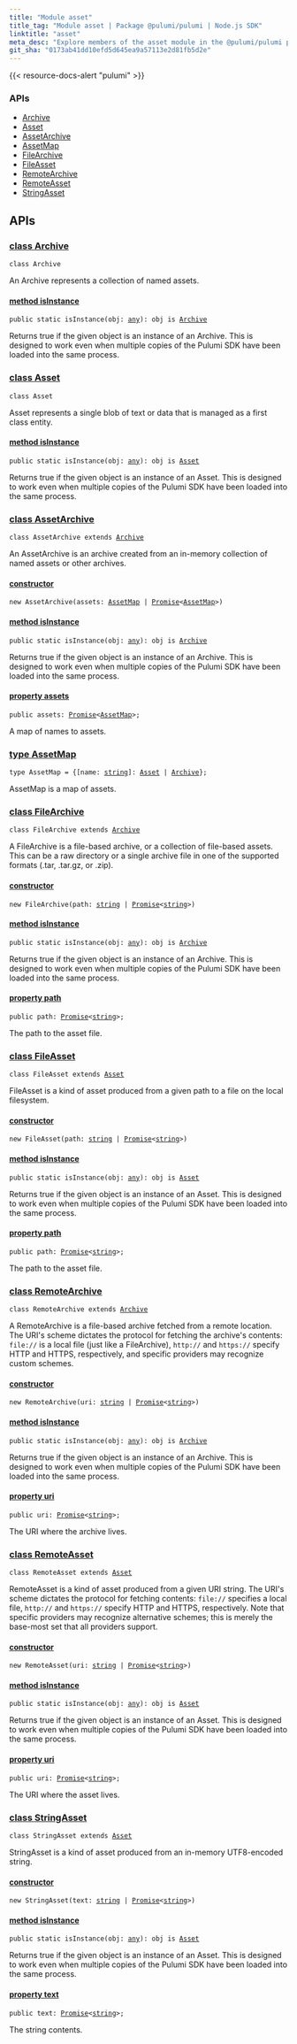 ```yaml
---
title: "Module asset"
title_tag: "Module asset | Package @pulumi/pulumi | Node.js SDK"
linktitle: "asset"
meta_desc: "Explore members of the asset module in the @pulumi/pulumi package."
git_sha: "0173ab41dd10efd5d645ea9a57113e2d81fb5d2e"
---
```


<!-- WARNING: this page was generated by a tool. Do not edit it by hand. -->
<!-- To change it, please see https://github.com/pulumi/docs/tree/master/tools/tscdocgen. -->

{{< resource-docs-alert "pulumi" >}}






<h3>APIs</h3>
<ul class="api">
    <li><a href="#Archive"><span class="symbol api"></span>Archive</a></li>
    <li><a href="#Asset"><span class="symbol api"></span>Asset</a></li>
    <li><a href="#AssetArchive"><span class="symbol api"></span>AssetArchive</a></li>
    <li><a href="#AssetMap"><span class="symbol api"></span>AssetMap</a></li>
    <li><a href="#FileArchive"><span class="symbol api"></span>FileArchive</a></li>
    <li><a href="#FileAsset"><span class="symbol api"></span>FileAsset</a></li>
    <li><a href="#RemoteArchive"><span class="symbol api"></span>RemoteArchive</a></li>
    <li><a href="#RemoteAsset"><span class="symbol api"></span>RemoteAsset</a></li>
    <li><a href="#StringAsset"><span class="symbol api"></span>StringAsset</a></li>
</ul>




<h2 id="apis">APIs</h2>
<h3 class="pdoc-module-header" id="Archive" data-link-title="Archive">
    <a href="https://github.com/pulumi/pulumi/blob/0173ab41dd10efd5d645ea9a57113e2d81fb5d2e/sdk/nodejs/asset/archive.ts#L21">
        class <strong>Archive</strong>
    </a>
</h3>

<pre class="highlight"><code><span class='kr'>class</span> <span class='nx'>Archive</span></code></pre>

An Archive represents a collection of named assets.

<h4 class="pdoc-member-header" id="Archive-isInstance">
<a class="pdoc-child-name" href="https://github.com/pulumi/pulumi/blob/0173ab41dd10efd5d645ea9a57113e2d81fb5d2e/sdk/nodejs/asset/archive.ts#L33">method <b>isInstance</b></a>
</h4>


<pre class="highlight"><code><span class='kd'>public static </span>isInstance(obj: <span class='kd'><a href='https://www.typescriptlang.org/docs/handbook/basic-types.html#any'>any</a></span>): obj is <a href='/docs/reference/pkg/nodejs/pulumi/pulumi/asset/#Archive'>Archive</a></code></pre>


Returns true if the given object is an instance of an Archive.  This is designed to work even when
multiple copies of the Pulumi SDK have been loaded into the same process.

<h3 class="pdoc-module-header" id="Asset" data-link-title="Asset">
    <a href="https://github.com/pulumi/pulumi/blob/0173ab41dd10efd5d645ea9a57113e2d81fb5d2e/sdk/nodejs/asset/asset.ts#L20">
        class <strong>Asset</strong>
    </a>
</h3>

<pre class="highlight"><code><span class='kr'>class</span> <span class='nx'>Asset</span></code></pre>

Asset represents a single blob of text or data that is managed as a first class entity.

<h4 class="pdoc-member-header" id="Asset-isInstance">
<a class="pdoc-child-name" href="https://github.com/pulumi/pulumi/blob/0173ab41dd10efd5d645ea9a57113e2d81fb5d2e/sdk/nodejs/asset/asset.ts#L32">method <b>isInstance</b></a>
</h4>


<pre class="highlight"><code><span class='kd'>public static </span>isInstance(obj: <span class='kd'><a href='https://www.typescriptlang.org/docs/handbook/basic-types.html#any'>any</a></span>): obj is <a href='/docs/reference/pkg/nodejs/pulumi/pulumi/asset/#Asset'>Asset</a></code></pre>


Returns true if the given object is an instance of an Asset.  This is designed to work even when
multiple copies of the Pulumi SDK have been loaded into the same process.

<h3 class="pdoc-module-header" id="AssetArchive" data-link-title="AssetArchive">
    <a href="https://github.com/pulumi/pulumi/blob/0173ab41dd10efd5d645ea9a57113e2d81fb5d2e/sdk/nodejs/asset/archive.ts#L46">
        class <strong>AssetArchive</strong>
    </a>
</h3>

<pre class="highlight"><code><span class='kr'>class</span> <span class='nx'>AssetArchive</span> <span class='kr'>extends</span> <a href='#Archive'>Archive</a></code></pre>

An AssetArchive is an archive created from an in-memory collection of named assets or other archives.

<h4 class="pdoc-member-header" id="AssetArchive-constructor">
<a class="pdoc-child-name" href="https://github.com/pulumi/pulumi/blob/0173ab41dd10efd5d645ea9a57113e2d81fb5d2e/sdk/nodejs/asset/archive.ts#L50"> <b>constructor</b></a>
</h4>


<pre class="highlight"><code><span class='kd'></span><span class='kd'>new</span> AssetArchive(assets: <a href='#AssetMap'>AssetMap</a> | <a href='https://developer.mozilla.org/en-US/docs/Web/JavaScript/Reference/Global_Objects/Promise'>Promise</a>&lt;<a href='#AssetMap'>AssetMap</a>&gt;)</code></pre>

<h4 class="pdoc-member-header" id="AssetArchive-isInstance">
<a class="pdoc-child-name" href="https://github.com/pulumi/pulumi/blob/0173ab41dd10efd5d645ea9a57113e2d81fb5d2e/sdk/nodejs/asset/archive.ts#L33">method <b>isInstance</b></a>
</h4>


<pre class="highlight"><code><span class='kd'>public static </span>isInstance(obj: <span class='kd'><a href='https://www.typescriptlang.org/docs/handbook/basic-types.html#any'>any</a></span>): obj is <a href='/docs/reference/pkg/nodejs/pulumi/pulumi/asset/#Archive'>Archive</a></code></pre>


Returns true if the given object is an instance of an Archive.  This is designed to work even when
multiple copies of the Pulumi SDK have been loaded into the same process.

<h4 class="pdoc-member-header" id="AssetArchive-assets">
<a class="pdoc-child-name" href="https://github.com/pulumi/pulumi/blob/0173ab41dd10efd5d645ea9a57113e2d81fb5d2e/sdk/nodejs/asset/archive.ts#L50">property <b>assets</b></a>
</h4>

<pre class="highlight"><code><span class='kd'>public </span>assets: <a href='https://developer.mozilla.org/en-US/docs/Web/JavaScript/Reference/Global_Objects/Promise'>Promise</a>&lt;<a href='#AssetMap'>AssetMap</a>&gt;;</code></pre>

A map of names to assets.

<h3 class="pdoc-module-header" id="AssetMap" data-link-title="AssetMap">
    <a href="https://github.com/pulumi/pulumi/blob/0173ab41dd10efd5d645ea9a57113e2d81fb5d2e/sdk/nodejs/asset/archive.ts#L41">
        type <strong>AssetMap</strong>
    </a>
</h3>

<pre class="highlight"><code><span class='kd'>type</span> AssetMap = {[name: <span class='kd'><a href='https://developer.mozilla.org/en-US/docs/Web/JavaScript/Reference/Global_Objects/String'>string</a></span>]: <a href='#Asset'>Asset</a> | <a href='#Archive'>Archive</a>};</code></pre>

AssetMap is a map of assets.

<h3 class="pdoc-module-header" id="FileArchive" data-link-title="FileArchive">
    <a href="https://github.com/pulumi/pulumi/blob/0173ab41dd10efd5d645ea9a57113e2d81fb5d2e/sdk/nodejs/asset/archive.ts#L62">
        class <strong>FileArchive</strong>
    </a>
</h3>

<pre class="highlight"><code><span class='kr'>class</span> <span class='nx'>FileArchive</span> <span class='kr'>extends</span> <a href='#Archive'>Archive</a></code></pre>

A FileArchive is a file-based archive, or a collection of file-based assets.  This can be a raw directory or a
single archive file in one of the supported formats (.tar, .tar.gz, or .zip).

<h4 class="pdoc-member-header" id="FileArchive-constructor">
<a class="pdoc-child-name" href="https://github.com/pulumi/pulumi/blob/0173ab41dd10efd5d645ea9a57113e2d81fb5d2e/sdk/nodejs/asset/archive.ts#L66"> <b>constructor</b></a>
</h4>


<pre class="highlight"><code><span class='kd'></span><span class='kd'>new</span> FileArchive(path: <span class='kd'><a href='https://developer.mozilla.org/en-US/docs/Web/JavaScript/Reference/Global_Objects/String'>string</a></span> | <a href='https://developer.mozilla.org/en-US/docs/Web/JavaScript/Reference/Global_Objects/Promise'>Promise</a>&lt;<span class='kd'><a href='https://developer.mozilla.org/en-US/docs/Web/JavaScript/Reference/Global_Objects/String'>string</a></span>&gt;)</code></pre>

<h4 class="pdoc-member-header" id="FileArchive-isInstance">
<a class="pdoc-child-name" href="https://github.com/pulumi/pulumi/blob/0173ab41dd10efd5d645ea9a57113e2d81fb5d2e/sdk/nodejs/asset/archive.ts#L33">method <b>isInstance</b></a>
</h4>


<pre class="highlight"><code><span class='kd'>public static </span>isInstance(obj: <span class='kd'><a href='https://www.typescriptlang.org/docs/handbook/basic-types.html#any'>any</a></span>): obj is <a href='/docs/reference/pkg/nodejs/pulumi/pulumi/asset/#Archive'>Archive</a></code></pre>


Returns true if the given object is an instance of an Archive.  This is designed to work even when
multiple copies of the Pulumi SDK have been loaded into the same process.

<h4 class="pdoc-member-header" id="FileArchive-path">
<a class="pdoc-child-name" href="https://github.com/pulumi/pulumi/blob/0173ab41dd10efd5d645ea9a57113e2d81fb5d2e/sdk/nodejs/asset/archive.ts#L66">property <b>path</b></a>
</h4>

<pre class="highlight"><code><span class='kd'>public </span>path: <a href='https://developer.mozilla.org/en-US/docs/Web/JavaScript/Reference/Global_Objects/Promise'>Promise</a>&lt;<span class='kd'><a href='https://developer.mozilla.org/en-US/docs/Web/JavaScript/Reference/Global_Objects/String'>string</a></span>&gt;;</code></pre>

The path to the asset file.

<h3 class="pdoc-module-header" id="FileAsset" data-link-title="FileAsset">
    <a href="https://github.com/pulumi/pulumi/blob/0173ab41dd10efd5d645ea9a57113e2d81fb5d2e/sdk/nodejs/asset/asset.ts#L51">
        class <strong>FileAsset</strong>
    </a>
</h3>

<pre class="highlight"><code><span class='kr'>class</span> <span class='nx'>FileAsset</span> <span class='kr'>extends</span> <a href='#Asset'>Asset</a></code></pre>

FileAsset is a kind of asset produced from a given path to a file on the local filesystem.

<h4 class="pdoc-member-header" id="FileAsset-constructor">
<a class="pdoc-child-name" href="https://github.com/pulumi/pulumi/blob/0173ab41dd10efd5d645ea9a57113e2d81fb5d2e/sdk/nodejs/asset/asset.ts#L55"> <b>constructor</b></a>
</h4>


<pre class="highlight"><code><span class='kd'></span><span class='kd'>new</span> FileAsset(path: <span class='kd'><a href='https://developer.mozilla.org/en-US/docs/Web/JavaScript/Reference/Global_Objects/String'>string</a></span> | <a href='https://developer.mozilla.org/en-US/docs/Web/JavaScript/Reference/Global_Objects/Promise'>Promise</a>&lt;<span class='kd'><a href='https://developer.mozilla.org/en-US/docs/Web/JavaScript/Reference/Global_Objects/String'>string</a></span>&gt;)</code></pre>

<h4 class="pdoc-member-header" id="FileAsset-isInstance">
<a class="pdoc-child-name" href="https://github.com/pulumi/pulumi/blob/0173ab41dd10efd5d645ea9a57113e2d81fb5d2e/sdk/nodejs/asset/asset.ts#L32">method <b>isInstance</b></a>
</h4>


<pre class="highlight"><code><span class='kd'>public static </span>isInstance(obj: <span class='kd'><a href='https://www.typescriptlang.org/docs/handbook/basic-types.html#any'>any</a></span>): obj is <a href='/docs/reference/pkg/nodejs/pulumi/pulumi/asset/#Asset'>Asset</a></code></pre>


Returns true if the given object is an instance of an Asset.  This is designed to work even when
multiple copies of the Pulumi SDK have been loaded into the same process.

<h4 class="pdoc-member-header" id="FileAsset-path">
<a class="pdoc-child-name" href="https://github.com/pulumi/pulumi/blob/0173ab41dd10efd5d645ea9a57113e2d81fb5d2e/sdk/nodejs/asset/asset.ts#L55">property <b>path</b></a>
</h4>

<pre class="highlight"><code><span class='kd'>public </span>path: <a href='https://developer.mozilla.org/en-US/docs/Web/JavaScript/Reference/Global_Objects/Promise'>Promise</a>&lt;<span class='kd'><a href='https://developer.mozilla.org/en-US/docs/Web/JavaScript/Reference/Global_Objects/String'>string</a></span>&gt;;</code></pre>

The path to the asset file.

<h3 class="pdoc-module-header" id="RemoteArchive" data-link-title="RemoteArchive">
    <a href="https://github.com/pulumi/pulumi/blob/0173ab41dd10efd5d645ea9a57113e2d81fb5d2e/sdk/nodejs/asset/archive.ts#L79">
        class <strong>RemoteArchive</strong>
    </a>
</h3>

<pre class="highlight"><code><span class='kr'>class</span> <span class='nx'>RemoteArchive</span> <span class='kr'>extends</span> <a href='#Archive'>Archive</a></code></pre>

A RemoteArchive is a file-based archive fetched from a remote location.  The URI's scheme dictates the
protocol for fetching the archive's contents: `file://` is a local file (just like a FileArchive), `http://` and
`https://` specify HTTP and HTTPS, respectively, and specific providers may recognize custom schemes.

<h4 class="pdoc-member-header" id="RemoteArchive-constructor">
<a class="pdoc-child-name" href="https://github.com/pulumi/pulumi/blob/0173ab41dd10efd5d645ea9a57113e2d81fb5d2e/sdk/nodejs/asset/archive.ts#L83"> <b>constructor</b></a>
</h4>


<pre class="highlight"><code><span class='kd'></span><span class='kd'>new</span> RemoteArchive(uri: <span class='kd'><a href='https://developer.mozilla.org/en-US/docs/Web/JavaScript/Reference/Global_Objects/String'>string</a></span> | <a href='https://developer.mozilla.org/en-US/docs/Web/JavaScript/Reference/Global_Objects/Promise'>Promise</a>&lt;<span class='kd'><a href='https://developer.mozilla.org/en-US/docs/Web/JavaScript/Reference/Global_Objects/String'>string</a></span>&gt;)</code></pre>

<h4 class="pdoc-member-header" id="RemoteArchive-isInstance">
<a class="pdoc-child-name" href="https://github.com/pulumi/pulumi/blob/0173ab41dd10efd5d645ea9a57113e2d81fb5d2e/sdk/nodejs/asset/archive.ts#L33">method <b>isInstance</b></a>
</h4>


<pre class="highlight"><code><span class='kd'>public static </span>isInstance(obj: <span class='kd'><a href='https://www.typescriptlang.org/docs/handbook/basic-types.html#any'>any</a></span>): obj is <a href='/docs/reference/pkg/nodejs/pulumi/pulumi/asset/#Archive'>Archive</a></code></pre>


Returns true if the given object is an instance of an Archive.  This is designed to work even when
multiple copies of the Pulumi SDK have been loaded into the same process.

<h4 class="pdoc-member-header" id="RemoteArchive-uri">
<a class="pdoc-child-name" href="https://github.com/pulumi/pulumi/blob/0173ab41dd10efd5d645ea9a57113e2d81fb5d2e/sdk/nodejs/asset/archive.ts#L83">property <b>uri</b></a>
</h4>

<pre class="highlight"><code><span class='kd'>public </span>uri: <a href='https://developer.mozilla.org/en-US/docs/Web/JavaScript/Reference/Global_Objects/Promise'>Promise</a>&lt;<span class='kd'><a href='https://developer.mozilla.org/en-US/docs/Web/JavaScript/Reference/Global_Objects/String'>string</a></span>&gt;;</code></pre>

The URI where the archive lives.

<h3 class="pdoc-module-header" id="RemoteAsset" data-link-title="RemoteAsset">
    <a href="https://github.com/pulumi/pulumi/blob/0173ab41dd10efd5d645ea9a57113e2d81fb5d2e/sdk/nodejs/asset/asset.ts#L83">
        class <strong>RemoteAsset</strong>
    </a>
</h3>

<pre class="highlight"><code><span class='kr'>class</span> <span class='nx'>RemoteAsset</span> <span class='kr'>extends</span> <a href='#Asset'>Asset</a></code></pre>

RemoteAsset is a kind of asset produced from a given URI string.  The URI's scheme dictates the protocol for fetching
contents: `file://` specifies a local file, `http://` and `https://` specify HTTP and HTTPS, respectively.  Note that
specific providers may recognize alternative schemes; this is merely the base-most set that all providers support.

<h4 class="pdoc-member-header" id="RemoteAsset-constructor">
<a class="pdoc-child-name" href="https://github.com/pulumi/pulumi/blob/0173ab41dd10efd5d645ea9a57113e2d81fb5d2e/sdk/nodejs/asset/asset.ts#L87"> <b>constructor</b></a>
</h4>


<pre class="highlight"><code><span class='kd'></span><span class='kd'>new</span> RemoteAsset(uri: <span class='kd'><a href='https://developer.mozilla.org/en-US/docs/Web/JavaScript/Reference/Global_Objects/String'>string</a></span> | <a href='https://developer.mozilla.org/en-US/docs/Web/JavaScript/Reference/Global_Objects/Promise'>Promise</a>&lt;<span class='kd'><a href='https://developer.mozilla.org/en-US/docs/Web/JavaScript/Reference/Global_Objects/String'>string</a></span>&gt;)</code></pre>

<h4 class="pdoc-member-header" id="RemoteAsset-isInstance">
<a class="pdoc-child-name" href="https://github.com/pulumi/pulumi/blob/0173ab41dd10efd5d645ea9a57113e2d81fb5d2e/sdk/nodejs/asset/asset.ts#L32">method <b>isInstance</b></a>
</h4>


<pre class="highlight"><code><span class='kd'>public static </span>isInstance(obj: <span class='kd'><a href='https://www.typescriptlang.org/docs/handbook/basic-types.html#any'>any</a></span>): obj is <a href='/docs/reference/pkg/nodejs/pulumi/pulumi/asset/#Asset'>Asset</a></code></pre>


Returns true if the given object is an instance of an Asset.  This is designed to work even when
multiple copies of the Pulumi SDK have been loaded into the same process.

<h4 class="pdoc-member-header" id="RemoteAsset-uri">
<a class="pdoc-child-name" href="https://github.com/pulumi/pulumi/blob/0173ab41dd10efd5d645ea9a57113e2d81fb5d2e/sdk/nodejs/asset/asset.ts#L87">property <b>uri</b></a>
</h4>

<pre class="highlight"><code><span class='kd'>public </span>uri: <a href='https://developer.mozilla.org/en-US/docs/Web/JavaScript/Reference/Global_Objects/Promise'>Promise</a>&lt;<span class='kd'><a href='https://developer.mozilla.org/en-US/docs/Web/JavaScript/Reference/Global_Objects/String'>string</a></span>&gt;;</code></pre>

The URI where the asset lives.

<h3 class="pdoc-module-header" id="StringAsset" data-link-title="StringAsset">
    <a href="https://github.com/pulumi/pulumi/blob/0173ab41dd10efd5d645ea9a57113e2d81fb5d2e/sdk/nodejs/asset/asset.ts#L66">
        class <strong>StringAsset</strong>
    </a>
</h3>

<pre class="highlight"><code><span class='kr'>class</span> <span class='nx'>StringAsset</span> <span class='kr'>extends</span> <a href='#Asset'>Asset</a></code></pre>

StringAsset is a kind of asset produced from an in-memory UTF8-encoded string.

<h4 class="pdoc-member-header" id="StringAsset-constructor">
<a class="pdoc-child-name" href="https://github.com/pulumi/pulumi/blob/0173ab41dd10efd5d645ea9a57113e2d81fb5d2e/sdk/nodejs/asset/asset.ts#L70"> <b>constructor</b></a>
</h4>


<pre class="highlight"><code><span class='kd'></span><span class='kd'>new</span> StringAsset(text: <span class='kd'><a href='https://developer.mozilla.org/en-US/docs/Web/JavaScript/Reference/Global_Objects/String'>string</a></span> | <a href='https://developer.mozilla.org/en-US/docs/Web/JavaScript/Reference/Global_Objects/Promise'>Promise</a>&lt;<span class='kd'><a href='https://developer.mozilla.org/en-US/docs/Web/JavaScript/Reference/Global_Objects/String'>string</a></span>&gt;)</code></pre>

<h4 class="pdoc-member-header" id="StringAsset-isInstance">
<a class="pdoc-child-name" href="https://github.com/pulumi/pulumi/blob/0173ab41dd10efd5d645ea9a57113e2d81fb5d2e/sdk/nodejs/asset/asset.ts#L32">method <b>isInstance</b></a>
</h4>


<pre class="highlight"><code><span class='kd'>public static </span>isInstance(obj: <span class='kd'><a href='https://www.typescriptlang.org/docs/handbook/basic-types.html#any'>any</a></span>): obj is <a href='/docs/reference/pkg/nodejs/pulumi/pulumi/asset/#Asset'>Asset</a></code></pre>


Returns true if the given object is an instance of an Asset.  This is designed to work even when
multiple copies of the Pulumi SDK have been loaded into the same process.

<h4 class="pdoc-member-header" id="StringAsset-text">
<a class="pdoc-child-name" href="https://github.com/pulumi/pulumi/blob/0173ab41dd10efd5d645ea9a57113e2d81fb5d2e/sdk/nodejs/asset/asset.ts#L70">property <b>text</b></a>
</h4>

<pre class="highlight"><code><span class='kd'>public </span>text: <a href='https://developer.mozilla.org/en-US/docs/Web/JavaScript/Reference/Global_Objects/Promise'>Promise</a>&lt;<span class='kd'><a href='https://developer.mozilla.org/en-US/docs/Web/JavaScript/Reference/Global_Objects/String'>string</a></span>&gt;;</code></pre>

The string contents.


